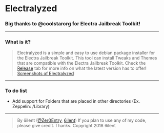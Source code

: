 # Electralyzed 
### Big thanks to @coolstarorg for Electra Jailbreak Toolkit!
---
### What is it?
> Electralyzed is a simple and easy to use debian package installer for the Electra Jailbreak Toolkit.
This tool can install Tweaks and Themes that are compatible with the Electra Jailbreak Toolkit.
Check the [Release](https://github.com/6ilent/electralyzed/releases) tab for more info on what the latest version has to offer!
[Screenshots of Electralyzed](https://imgur.com/a/YxWoL)
---
### To do list
* Add support for Folders that are placed in other directories (Ex. Zeppelin: /Library)
---
> By 6ilent ([@Zer0Entry](https://twitter.com/zer0entry), [6ilent](http://reddit.com/user/6ilent))
If you plan to use any of my code, please give credit. Thanks. Copyright 2018 6ilent
